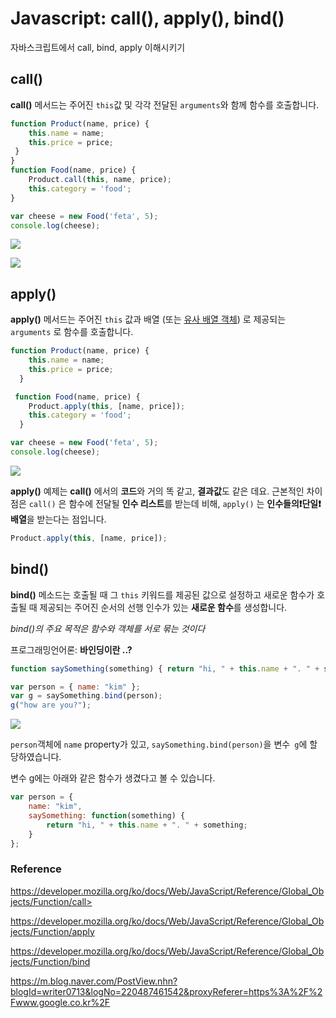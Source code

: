 # Javascript:  call(), apply(), bind()

자바스크립트에서 call, bind, apply 이해시키기

## call()

**call()** 메서드는 주어진 `this`값 및 각각 전달된 `arguments`와 함께 함수를 호출합니다.

```javascript
function Product(name, price) {
 	this.name = name;
 	this.price = price;
 }
}
function Food(name, price) {
	Product.call(this, name, price);
	this.category = 'food';
}
```



```javascript
var cheese = new Food('feta', 5);
console.log(cheese);
```

![](https://github.com/gyoungeunbae/Javascript-call-apply-bind-/blob/master/img/output.png?raw=true)






![](https://github.com/gyoungeunbae/Javascript-call-apply-bind-/blob/master/img/callVideo.gif?raw=true)



## apply()

**apply()** 메서드는 주어진 `this` 값과 배열 (또는 [유사 배열 객체](https://developer.mozilla.org/en-US/docs/Web/JavaScript/Guide/Predefined_Core_Objects#Working_with_Array-like_objects)) 로 제공되는 `arguments` 로 함수를 호출합니다.



```javascript
function Product(name, price) {
    this.name = name;
    this.price = price;
  }

 function Food(name, price) {
    Product.apply(this, [name, price]);
    this.category = 'food';
  }
```



```javascript
var cheese = new Food('feta', 5);
console.log(cheese);
```

![](https://github.com/gyoungeunbae/Javascript-call-apply-bind-/blob/master/img/output.png?raw=true)



**apply()** 예제는  **call()** 에서의 **코드**와 거의 똑 같고, **결과값**도 같은 데요. 근본적인 차이점은  `call()` 은 함수에 전달될 **인수 리스트**를 받는데 비해, `apply()` 는 **인수들의❗단일❗️ 배열**을 받는다는 점입니다.

```javascript
Product.apply(this, [name, price]);
```



## bind()
**bind()** 메소드는 호출될 때 그 `this` 키워드를 제공된 값으로 설정하고 새로운 함수가 호출될 때 제공되는 주어진 순서의 선행 인수가 있는 **새로운 함수**를 생성합니다.  

 *bind()의 주요 목적은 함수와 객체를 서로 묶는 것이다*

프로그래밍언어론: **바인딩이란 ..?**

```javascript
function saySomething(something) { return "hi, " + this.name + ". " + something };

var person = { name: "kim" };
var g = saySomething.bind(person);
g("how are you?");
```

![](https://github.com/gyoungeunbae/Javascript-call-apply-bind-/blob/master/img/out3.png?raw=true)

 `person`객체에 `name` property가 있고, `saySomething.bind(person)`을 변수` g`에 할당하였습니다.

변수 g에는 아래와 같은 함수가 생겼다고 볼 수 있습니다.

```javascript
var person = { 
    name: "kim",
    saySomething: function(something) {
        return "hi, " + this.name + ". " + something;
    }
};
```







### Reference

https://developer.mozilla.org/ko/docs/Web/JavaScript/Reference/Global_Objects/Function/call>

<https://developer.mozilla.org/ko/docs/Web/JavaScript/Reference/Global_Objects/Function/apply>

<https://developer.mozilla.org/ko/docs/Web/JavaScript/Reference/Global_Objects/Function/bind>

<https://m.blog.naver.com/PostView.nhn?blogId=writer0713&logNo=220487461542&proxyReferer=https%3A%2F%2Fwww.google.co.kr%2F>